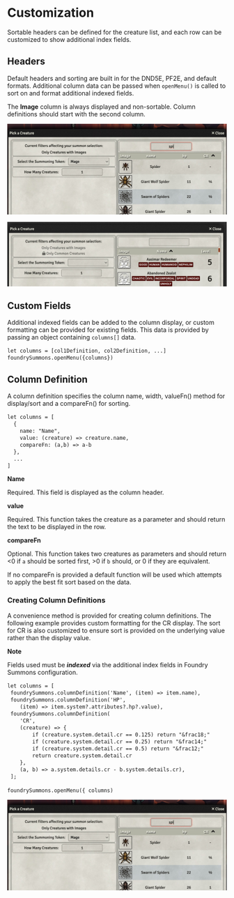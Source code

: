 # Customization
Sortable headers can be defined for the creature list, and each row can be customized to show additional index fields.

## Headers
Default headers and sorting are built in for the DND5E, PF2E, and default formats. Additional column data can be passed when `openMenu()` is called to sort on and format additional indexed fields.

The **Image** column is always displayed and non-sortable. Column definitions should start with the second column.

![Alt text](images/headers_5e_custom_format.jpg?raw=true "Spiders sorted by CR with fraction display")

![Alt text](images/headers_pf2e.jpg?raw=true "PF2E creatures sorted by level")

## Custom Fields
Additional indexed fields can be added to the column display, or custom formatting can be provided for existing fields. This data is provided by passing an object containing `columns[]` data.

```
let columns = [col1Definition, col2Definition, ...]
foundrySummons.openMenu({columns})
```

## Column Definition
A column definition specifies the column name, width, valueFn() method for display/sort and a compareFn() for sorting. 

```
let columns = [
  {
    name: "Name",
    value: (creature) => creature.name,
    compareFn: (a,b) => a-b
  },
  ...
]
```
**Name**

Required. This field is displayed as the column header.

**value**

Required. This function takes the creature as a parameter and should return the text to be displayed in the row.

**compareFn**

Optional. This function takes two creatures as parameters and should return <0 if `a` should be sorted first, >0 if `b` should, or 0 if they are equivalent.

If no compareFn is provided a default function will be used which attempts to apply the best fit sort based on the data.

### Creating Column Definitions

A convenience method is provided for creating column definitions. The following example provides custom formatting for the CR display. The sort for CR is also customized to ensure sort is provided on the underlying value rather than the display value.

**Note**

Fields used must be ***indexed*** via the additional index fields in Foundry Summons configuration.

```
let columns = [
 foundrySummons.columnDefinition('Name', (item) => item.name),
 foundrySummons.columnDefinition('HP',
    (item) => item.system?.attributes?.hp?.value),
 foundrySummons.columnDefinition(
    'CR',
    (creature) => {
        if (creature.system.detail.cr == 0.125) return "&frac18;"
        if (creature.system.detail.cr == 0.25) return "&frac14;"
        if (creature.system.detail.cr == 0.5) return "&frac12;"
        return creature.system.detail.cr
    },
    (a, b) => a.system.details.cr - b.system.details.cr),
 ];

foundrySummons.openMenu({ columns)
```

![Alt text](images/headers_5e_custom_format.jpg?raw=true "Spiders sorted by CR")